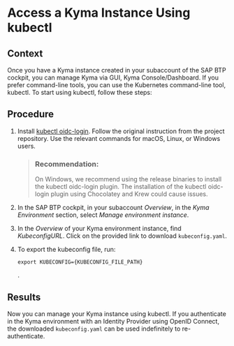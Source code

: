 <!-- loio3e25944e491049b2aeec68c562a5ee48 -->

# Access a Kyma Instance Using kubectl



## Context

Once you have a Kyma instance created in your subaccount of the SAP BTP cockpit, you can manage Kyma via GUI, Kyma Console/Dashboard. If you prefer command-line tools, you can use the Kubernetes command-line tool, kubectl. To start using kubectl, follow these steps:



## Procedure

1.  Install [kubectl oidc-login](https://github.com/int128/kubelogin). Follow the original instruction from the project repository. Use the relevant commands for macOS, Linux, or Windows users.

    > ### Recommendation:  
    > On Windows, we recommend using the release binaries to install the kubectl oidc-login plugin. The installation of the kubectl oidc-login plugin using Chocolatey and Krew could cause issues.

2.  In the SAP BTP cockpit, in your subaccount *Overview*, in the *Kyma Environment* section, select *Manage environment instance*.

3.  In the *Overview* of your Kyma environment instance, find *KubeconfigURL*. Click on the provided link to download `kubeconfig.yaml`.

4.  To export the kubeconfig file, run:

    ```
    export KUBECONFIG={KUBECONFIG_FILE_PATH}
    ```

    .




<a name="loio3e25944e491049b2aeec68c562a5ee48__result_jp1_p4w_fsb"/>

## Results

Now you can manage your Kyma instance using kubectl. If you authenticate in the Kyma environment with an Identity Provider using OpenID Connect, the downloaded `kubeconfig.yaml` can be used indefinitely to re-authenticate.

